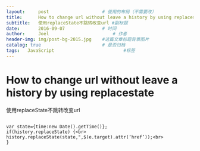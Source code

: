 ```yaml
---
layout:     post   				    # 使用的布局（不需要改）
title:      How to change url without leave a history by using replacestate				# 标题 
subtitle:   使用replaceState不跳转改变url #副标题
date:       2016-09-07				# 时间
author:     Joel 						# 作者
header-img: img/post-bg-2015.jpg 	#这篇文章标题背景图片
catalog: true 						# 是否归档
tags:	JavaScript							#标签
---
```

<h1><a id="How_to_change_url_without_leave_a_history_by_using_replacestate_1"></a>How to change url without leave a history by using replacestate</h1>
<p>使用replaceState不跳转改变url</p>
<pre><code>
var state={time:new Date().getTime()};
if(history.replaceState) {&lt;br&gt;
history.replaceState(state,&quot;,$(e.target).attr(‘href’));&lt;br&gt;
}
</code><pre>
